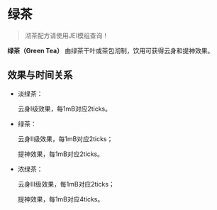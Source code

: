 # 绿茶

> 沏茶配方请使用JEI模组查询！

**绿茶（Green Tea）** 由绿茶干叶或茶包沏制，饮用可获得云身和提神效果。

## 效果与时间关系

* 淡绿茶：

  云身Ⅰ级效果，每1mB对应2ticks。

* 绿茶：

  云身Ⅱ级效果，每1mB对应2ticks；

  提神效果，每1mB对应2ticks。

* 浓绿茶：

  云身Ⅲ级效果，每1mB对应2ticks；

  提神效果，每1mB对应4ticks。

